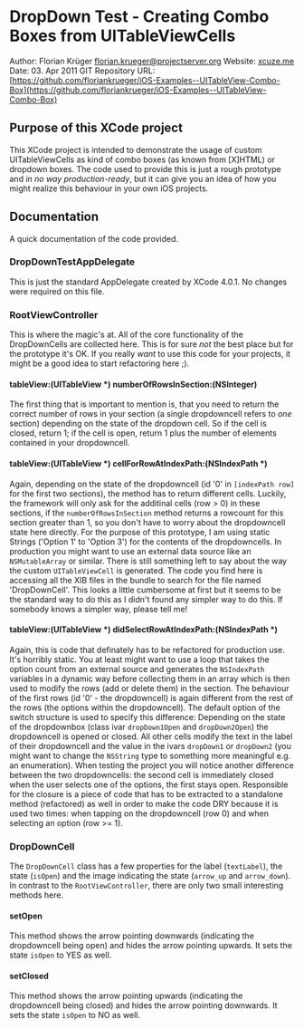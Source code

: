 DropDown Test - Creating Combo Boxes from UITableViewCells
==========================================================

Author: Florian Krüger [florian.krueger@projectserver.org](mailto:florian.krueger@projectserver.org)
Website: [xcuze.me](http://www.xcuze.me)
Date: 03. Apr 2011
GIT Repository URL: [https://github.com/floriankrueger/iOS-Examples--UITableView-Combo-Box](https://github.com/floriankrueger/iOS-Examples--UITableView-Combo-Box)

Purpose of this XCode project
-----------------------------

This XCode project is intended to demonstrate the usage of custom UITableViewCells as kind of combo boxes (as known from [X]HTML) or dropdown boxes. The code used to provide this is just a rough prototype and *in no way production-ready*, but it can give you an idea of how you might realize this behaviour in your own iOS projects.

Documentation
-------------

A quick documentation of the code provided.

### DropDownTestAppDelegate

This is just the standard AppDelegate created by XCode 4.0.1. No changes were required on this file.

### RootViewController

This is where the magic's at. All of the core functionality of the DropDownCells are collected here. This is for sure *not* the best place but for the prototype it's OK. If you really *want* to use this code for your projects, it might be a good idea to start refactoring here ;).

#### tableView:(UITableView *) numberOfRowsInSection:(NSInteger)

The first thing that is important to mention is, that you need to return the correct number of rows in your section (a single dropdowncell refers to *one* section) depending on the state of the dropdown cell. So if the cell is closed, return 1; if the cell is open, return 1 plus the number of elements contained in your dropdowncell.

#### tableView:(UITableView *) cellForRowAtIndexPath:(NSIndexPath *)

Again, depending on the state of the dropdowncell (id '0' in `[indexPath row]` for the first two sections), the method has to return different cells. Luckily, the framework will only ask for the additinal cells (row > 0) in these sections, if the `numberOfRowsInSection` method returns a rowcount for this section greater than 1, so you don't have to worry about the dropdowncell state here directly.
For the purpose of this prototype, I am using static Strings ('Option 1' to 'Option 3') for the contents of the dropdowncells. In production you might want to use an external data source like an `NSMutableArray` or similar.
There is still something left to say about the way the custom `UITableViewCell` is generated. The code you find here is accessing all the XIB files in the bundle to search for the file named 'DropDownCell'. This looks a little cumbersome at first but it seems to be the standard way to do this as I didn't found any simpler way to do this. If somebody knows a simpler way, please tell me!

#### tableView:(UITableView *) didSelectRowAtIndexPath:(NSIndexPath *)

Again, this is code that definately has to be refactored for production use. It's horribly static. You at least might want to use a loop that takes the option count from an external source and generates the `NSIndexPath` variables in a dynamic way before collecting them in an array which is then used to modify the rows (add or delete them) in the section.
The behaviour of the first rows (id '0' - the dropdowncell) is again different from the rest of the rows (the options within the dropdowncell). The default option of the switch structure is used to specify this difference: Depending on the state of the dropdownbox (class ivar `dropDown1Open` and `dropDown2Open`) the dropdowncell is opened or closed. All other cells modify the text in the label of their dropdowncell and the value in the ivars `dropDown1` or `dropDown2` (you might want to change the `NSString` type to something more meaningful e.g. an enumeration).
When testing the project you will notice another difference between the two dropdowncells: the second cell is immediately closed when the user selects one of the options, the first stays open. Responsible for the closure is a piece of code that has to be extracted to a standalone method (refactored) as well in order to make the code DRY because it is used two times: when tapping on the dropdowncell (row 0) and when selecting an option (row >= 1).

### DropDownCell

The `DropDownCell` class has a few properties for the label (`textLabel`), the state (`isOpen`) and the image indicating the state (`arrow_up` and `arrow_down`). In contrast to the `RootViewController`, there are only two small interesting methods here.

#### setOpen

This method shows the arrow pointing downwards (indicating the dropdowncell being open) and hides the arrow pointing upwards. It sets the state `isOpen` to YES as well.

#### setClosed

This method shows the arrow pointing upwards (indicating the dropdowncell being closed) and hides the arrow pointing downwards. It sets the state `isOpen` to NO as well.
